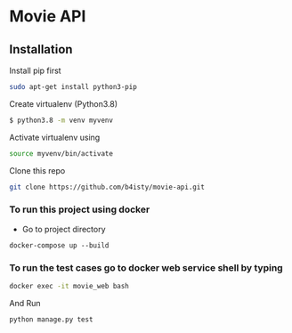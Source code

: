 # Movie API

## Installation

Install pip first
```bash
sudo apt-get install python3-pip
```
Create virtualenv (Python3.8)
```bash
$ python3.8 -m venv myvenv
```
Activate virtualenv using
```bash
source myvenv/bin/activate
```
Clone this repo
```bash
git clone https://github.com/b4isty/movie-api.git
```

### To run this project using docker
- Go to project directory 
```shell
docker-compose up --build
```

### To run the test cases go to docker web service shell by typing 
```bash
docker exec -it movie_web bash
```

And Run 
```bash
python manage.py test
```
